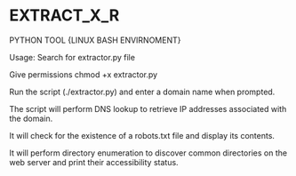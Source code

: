 # EXTRACT_X_R

PYTHON TOOL {LINUX BASH ENVIRNOMENT}

Usage:
Search for extractor.py file

Give permissions chmod +x extractor.py 

Run the script (./extractor.py) and enter a domain name when prompted.

The script will perform DNS lookup to retrieve IP addresses associated with the domain.

It will check for the existence of a robots.txt file and display its contents.

It will perform directory enumeration to discover common directories on the web server and print their accessibility status.


